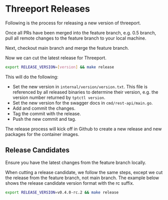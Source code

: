 # Threeport Releases

Following is the process for releasing a new version of threeport.

Once all PRs have been merged into the feature branch, e.g. 0.5 branch, pull
all remote changes to the feature branch to your local machine.

Next, checkout main branch and merge the feature branch.

Now we can cut the latest release for Threeport.

```bash
export RELEASE_VERSION=[version] && make release
```

This will do the following:

* Set the new version in `internal/version/version.txt`.  This file is
  referenced by all released binaries to determine their version, e.g. the
  version number returned by `tptctl version`.
* Set the new version for the swagger docs in `cmd/rest-api/main.go`.
* Add and commit the changes.
* Tag the commit with the release.
* Push the new commit and tag.

The release process will kick off in Github to create a new release and new
packages for the container images.

## Release Candidates

Ensure you have the latest changes from the feature branch locally.

When cutting a release candidate, we follow the same steps, except we cut the
release from the feature branch, not main branch.  The example below shows the
release candidate version format with the rc suffix.

```bash
export RELEASE_VERSION=v0.4.0-rc.2 && make release
```

